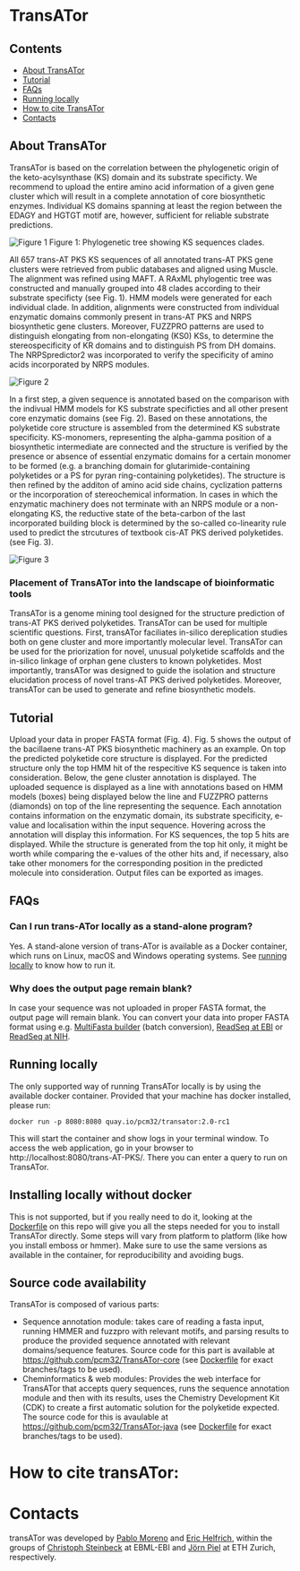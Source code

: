# TransATor

## Contents

- [About TransATor](#about-TransATor)
- [Tutorial](#tutorial)
- [FAQs](#faqs)
- [Running locally](#running-locally)
- [How to cite TransATor](#how-to-cite-transator)
- [Contacts](#contacts)
 
## About TransATor

TransATor is based on the correlation between the phylogenetic origin of the keto-acylsynthase (KS) domain and its substrate specificty. We recommend to upload the entire amino acid information of a given gene cluster which will result in a complete annotation of core biosynthetic enzymes. Individual KS domains spanning at least the region between the EDAGY and HGTGT motif are, however, sufficient for reliable substrate predictions. 

![Figure 1](https://docs.google.com/uc?id=0B3GjpBpPCNBcM0hnMkdaV3VqNG8)
Figure 1: Phylogenetic tree showing KS sequences clades.

All 657 trans-AT PKS KS sequences of all annotated trans-AT PKS gene clusters were retrieved from public databases and aligned using Muscle. The alignment was refined using MAFT. A RAxML phylogentic tree was constructed and manually grouped into 48 clades according to their substrate specificty (see Fig. 1). HMM models were generated for each individual clade. In addition, alignments were constructed from individual enzymatic domains commonly present in trans-AT PKS and NRPS biosynthetic gene clusters. Moreover, FUZZPRO patterns are used to distinguish elongating from non-elongating (KS0) KSs, to determine the stereospecificity of KR domains and to distinguish PS from DH domains. The NRPSpredictor2 was incorporated to verify the specificity of amino acids incorporated by NRPS modules.

![Figure 2](https://docs.google.com/uc?id=0B3GjpBpPCNBcTEU0aXVwV1JESWs)


In a first step, a given sequence is annotated based on the comparison with the indivual HMM models for KS substrate specificties and all other present core enzymatic domains (see Fig. 2). Based on these annotations, the polyketide core structure is assembled from the determined KS substrate specificity. KS-monomers, representing the alpha-gamma position of a biosynthetic intermediate are connected and the structure is verified by the presence or absence of essential enzymatic domains for a certain monomer to be formed (e.g. a branching domain for glutarimide-containing polyketides or a PS for pyran ring-containing polyketides). The structure is then refined by the additon of amino acid side chains, cyclization patterns or the incorporation of stereochemical information. In cases in which the enzymatic machinery does not terminate with an NRPS module or a non-elongating KS, the reductive state of the beta-carbon of the last incorporated building block is determined by the so-called co-linearity rule used to predict the strcutures of textbook cis-AT PKS derived polyketides. (see Fig. 3).   

![Figure 3](https://docs.google.com/uc?id=0B3GjpBpPCNBcOTVjZHZsWlhkbjA)

### Placement of TransATor into the landscape of bioinformatic tools

TransATor is a genome mining tool designed for the structure prediction of trans-AT PKS derived polyketides. TransATor can be used for multiple scientific questions. First, transATor faciliates in-silico dereplication studies both on gene cluster and more importantly molecular level. TransATor can be used for the priorization for novel, unusual polyketide scaffolds and the in-silico linkage of orphan gene clusters to known polyketides. Most importantly, transATor was designed to guide the isolation and structure elucidation process of novel trans-AT PKS derived polyketides. Moreover, transATor can be used to generate and refine biosynthetic models.

## Tutorial

Upload your data in proper FASTA format (Fig. 4). Fig. 5 shows the output of the bacillaene trans-AT PKS biosynthetic machinery as an example. On top the predicted polyketide core structure is displayed. For the predicted structure only the top HMM hit of the respecitive KS sequence is taken into consideration. Below, the gene cluster annotation is displayed. The uploaded sequence is displayed as a line with annotations based on HMM models (boxes) being displayed below the line and FUZZPRO patterns (diamonds) on top of the line representing the sequence. Each annotation contains information on the enzymatic domain, its substrate specificity, e-value and localisation within the input sequence. Hovering across the annotation will display this information. For KS sequences, the top 5 hits are displayed. While the structure is generated from the top hit only, it might be worth while comparing the e-values of the other hits and, if necessary, also take other monomers for the corresponding position in the predicted molecule into consideration. Output files can be exported as images.

## FAQs

### Can I run trans-ATor locally as a stand-alone program?

Yes. A stand-alone version of trans-ATor is available as a Docker container, which runs on Linux, macOS and Windows operating systems. See [running locally](#running-locally) to know how to run it. 

### Why does the output page remain blank?

In case your sequence was not uploaded in proper FASTA format, the output page will remain blank. You can convert your data into proper FASTA format using e.g.  [MultiFasta builder](http://www.dnabaser.com/help/tools-converters/MultiFASTA%20Builder/index.htm) (batch conversion), [ReadSeq at EBI](http://www.ebi.ac.uk/Tools/sfc/readseq/) or
[ReadSeq at NIH](http://www-bimas.cit.nih.gov/molbio/readseq/).


## Running locally

The only supported way of running TransATor locally is by using the available docker container. 
Provided that your machine has docker installed, please run:

```
docker run -p 8080:8080 quay.io/pcm32/transator:2.0-rc1
```

This will start the container and show logs in your terminal window. To access the web application, go in your browser to 
http://localhost:8080/trans-AT-PKS/. There you can enter a query to run on TransATor.

## Installing locally without docker

This is not supported, but if you really need to do it, looking at the [Dockerfile](Dockerfile) on this repo will give you all the steps needed
for you to install TransATor directly. Some steps will vary from platform to platform (like how you install emboss or hmmer). 
Make sure to use the same versions as available in the container, for reproducibility and avoiding bugs.

## Source code availability

TransATor is composed of various parts:

- Sequence annotation module: takes care of reading a fasta input, running HMMER and fuzzpro with relevant motifs, and parsing results
to produce the provided sequence annotated with relevant domains/sequence features. Source code for this part is available at https://github.com/pcm32/TransATor-core
(see [Dockerfile](Dockerfile) for exact branches/tags to be used).
- Cheminformatics & web modules: Provides the web interface for TransATor that accepts query sequences, runs the sequence annotation
module and then with its results, uses the Chemistry Development Kit (CDK) to create a first automatic solution for the polyketide expected. The source code for this
is avaulable at https://github.com/pcm32/TransATor-java (see [Dockerfile](Dockerfile) for exact branches/tags to be used).

# How to cite transATor:



# Contacts

transATor was developed by [Pablo Moreno](http://www.ebi.ac.uk/about/people/pablo-moreno) and [Eric Helfrich](http://www.micro.biol.ethz.ch/people/person-detail.html?persid=193667), within the groups of [Christoph Steinbeck](http://www.ebi.ac.uk/about/people/christoph-steinbeck) at EBML-EBI and [Jörn Piel](http://www.micro.biol.ethz.ch/research/piel.html) at ETH Zurich, respectively.
